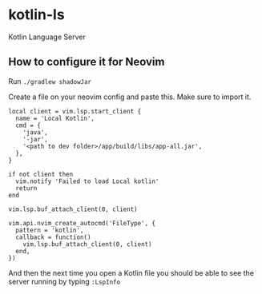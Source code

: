 # kotlin-ls
Kotlin Language Server

## How to configure it for Neovim

Run `./gradlew shadowJar`

Create a file on your neovim config and paste this. Make sure to import it.
```
local client = vim.lsp.start_client {
  name = 'Local Kotlin',
  cmd = {
    'java',
    '-jar',
    '<path to dev folder>/app/build/libs/app-all.jar',
  },
}

if not client then
  vim.notify 'Failed to load Local kotlin'
  return
end

vim.lsp.buf_attach_client(0, client)

vim.api.nvim_create_autocmd('FileType', {
  pattern = 'kotlin',
  callback = function()
    vim.lsp.buf_attach_client(0, client)
  end,
})
```

And then the next time you open a Kotlin file you should be able to see the server running by typing `:LspInfo`
